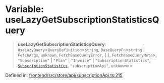 # Variable: useLazyGetSubscriptionStatisticsQuery

> **useLazyGetSubscriptionStatisticsQuery**: `UseLazyQuery`\<`QueryDefinition`\<`string`, `BaseQueryFn`\<`string` \| `FetchArgs`, `unknown`, `FetchBaseQueryError`, \{ \}, `FetchBaseQueryMeta`\>, `"Subscription"` \| `"Plan"` \| `"Invoice"` \| `"SubscriptionStatistics"`, [`SubscriptionStatistics`](../type-aliases/SubscriptionStatistics.md), `"subscriptionApi"`, `unknown`\>\>

Defined in: [frontend/src/store/api/subscriptionApi.ts:215](https://github.com/lsendel/sass/blob/ca8b2b87627589617e0de57047e1f50d53e78078/frontend/src/store/api/subscriptionApi.ts#L215)
